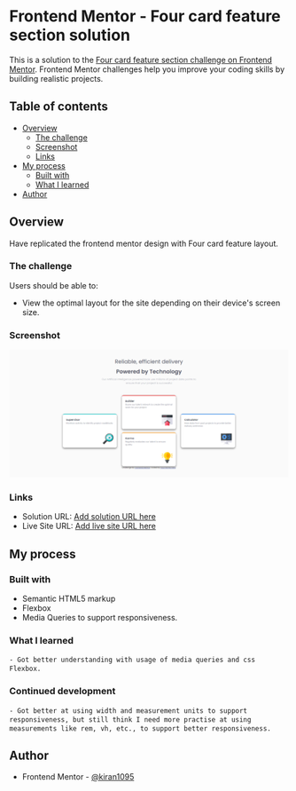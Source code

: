# Frontend Mentor - Four card feature section solution

This is a solution to the [Four card feature section challenge on Frontend Mentor](https://www.frontendmentor.io/challenges/four-card-feature-section-weK1eFYK). Frontend Mentor challenges help you improve your coding skills by building realistic projects. 

## Table of contents

- [Overview](#overview)
  - [The challenge](#the-challenge)
  - [Screenshot](#screenshot)
  - [Links](#links)
- [My process](#my-process)
  - [Built with](#built-with)
  - [What I learned](#what-i-learned)
- [Author](#author)

## Overview

Have replicated the frontend mentor design with Four card feature layout.

### The challenge

Users should be able to:

- View the optimal layout for the site depending on their device's screen size.

### Screenshot

![](./images/fourCardLayout.PNG)

### Links

- Solution URL: [Add solution URL here](https://your-solution-url.com)
- Live Site URL: [Add live site URL here](https://your-live-site-url.com)

## My process

### Built with

- Semantic HTML5 markup
- Flexbox
- Media Queries to support responsiveness.

### What I learned

    - Got better understanding with usage of media queries and css Flexbox.

### Continued development

    - Got better at using width and measurement units to support responsiveness, but still think I need more practise at using measurements like rem, vh, etc., to support better responsiveness.

## Author

- Frontend Mentor - [@kiran1095](https://www.frontendmentor.io/profile/kiran1095)

